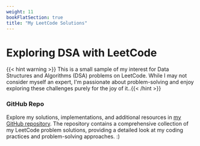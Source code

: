 ```yaml
---
weight: 11
bookFlatSection: true
title: "My LeetCode Solutions"
---
```


# **Exploring DSA with LeetCode**

{{< hint warning >}}
This is a small sample of my interest for Data Structures and Algorithms (DSA) problems on LeetCode. While I may not consider myself an expert, I'm passionate about problem-solving and enjoy exploring these challenges purely for the joy of it..{{< /hint >}}

### GitHub Repo

Explore my solutions, implementations, and additional resources in [my GitHub repository](https://github.com/roaked/leetcode). The repository contains a comprehensive collection of my LeetCode problem solutions, providing a detailed look at my coding practices and problem-solving approaches. :)